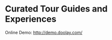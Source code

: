Curated Tour Guides and Experiences
===================================
Online Demo: http://demo.doolay.com/
